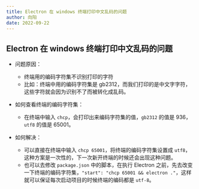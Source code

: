 ```yaml
---
title: Electron 在 windows 终端打印中文乱码的问题
author: 向阳
date: 2022-09-22
---
```


## Electron 在 windows 终端打印中文乱码的问题

- 问题原因：

  - 终端用的编码字符集不识别打印的字符
  - 比如：终端中用的编码字符集是 gb2312，而我们打印的是中文字字符，这些字符就会因为识别不了而被转化成乱码。

- 如何查看终端的编码字符集：

  - 在终端中输入 `chcp`，会打印出来编码字符集的值，`gb2312` 的值是 936，`utf8` 的值是 65001。

- 如何解决：
  - 可以直接在终端中输入 `chcp 65001`，将终端的编码字符集设置成 `utf8`，这种方案是一次性的，下一次新开终端的时候还会出现这种问题。
  - 也可以去修改 `package.json` 中的脚本，在执行 Electron 之前，先去改变一下终端的编码字符集，`"start": "chcp 65001 && electron ."`，这样就可以保证每次启动项目的时候终端的编码都是 `utf-8`。

<Back />
<Plum />
